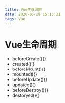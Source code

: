 ```yaml
---
title: Vue生命周期
date: 2020-05-19 15:13:21
tags: Vue
---
```


# Vue生命周期

- beforeCreate(){}
- created(){}
- beforeMount(){}
- mounted(){}
- beforeUpdate(){}
- updated(){}
- beforeDestroy(){}
- destoryed(){}
